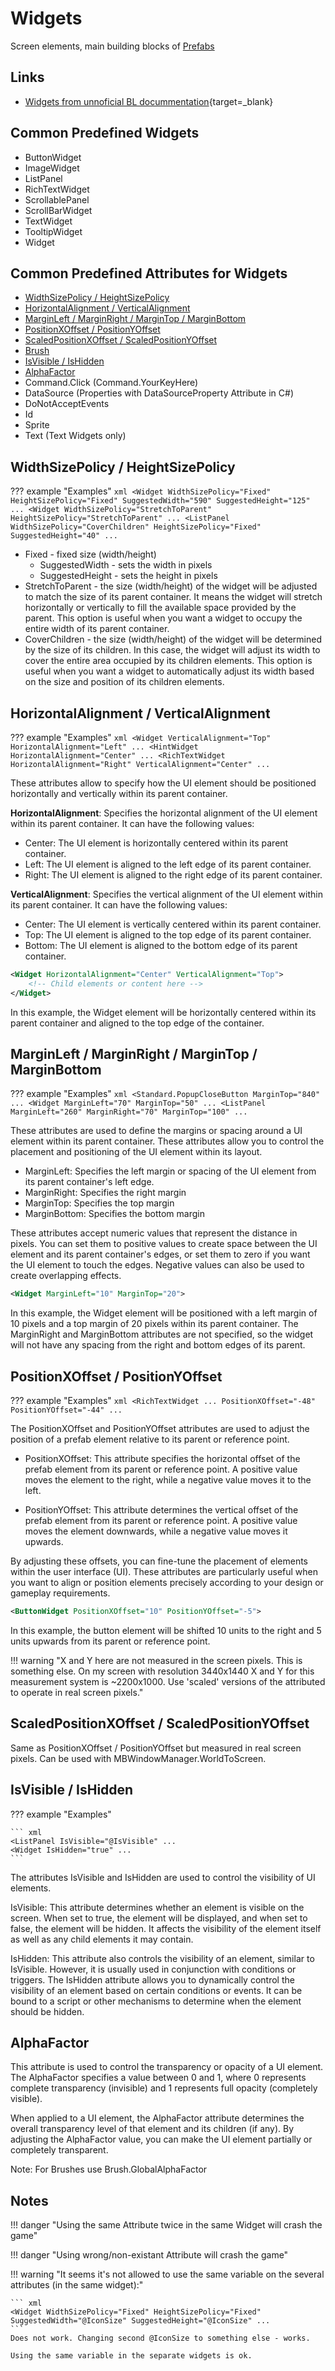 # Widgets

Screen elements, main building blocks of [Prefabs](/gauntletui/prefabs)

## Links

* [Widgets from unnoficial BL docummentation](https://docs.bannerlordmodding.com/_gauntlet/widget.html){target=_blank}


## Common Predefined Widgets

* ButtonWidget
* ImageWidget
* ListPanel
* RichTextWidget
* ScrollablePanel
* ScrollBarWidget
* TextWidget
* TooltipWidget
* Widget

## Common Predefined Attributes for Widgets

* [WidthSizePolicy / HeightSizePolicy](/gauntletui/widgets/#widthsizepolicy-heightsizepolicy)
* [HorizontalAlignment / VerticalAlignment](/gauntletui/widgets/#horizontalalignment-verticalalignment)
* [MarginLeft / MarginRight / MarginTop / MarginBottom](/gauntletui/widgets/#marginleft-marginright-margintop-marginbottom)
* [PositionXOffset / PositionYOffset](/gauntletui/widgets/#positionxoffset-positionyoffset)
* [ScaledPositionXOffset / ScaledPositionYOffset](/gauntletui/widgets/#scaledpositionxoffset-scaledpositionyoffset)
* [Brush](/gauntletui/brushes)
* [IsVisible / IsHidden](/gauntletui/widgets/#isvisible-ishidden)
* [AlphaFactor](/gauntletui/widgets/#alphafactor)
* Command.Click (Command.YourKeyHere)
* DataSource (Properties with DataSourceProperty Attribute in C#)
* DoNotAcceptEvents
* Id
* Sprite
* Text (Text Widgets only)



## WidthSizePolicy / HeightSizePolicy

??? example "Examples"
    ``` xml
    <Widget WidthSizePolicy="Fixed" HeightSizePolicy="Fixed" SuggestedWidth="590" SuggestedHeight="125" ...
    <Widget WidthSizePolicy="StretchToParent" HeightSizePolicy="StretchToParent" ...
    <ListPanel WidthSizePolicy="CoverChildren" HeightSizePolicy="Fixed" SuggestedHeight="40" ...
    ```

- Fixed - fixed size (width/height)
    * SuggestedWidth - sets the width in pixels
    * SuggestedHeight - sets the height in pixels
- StretchToParent - the size (width/height) of the widget will be adjusted to match the size of its parent container. It means the widget will stretch horizontally or vertically to fill the available space provided by the parent. This option is useful when you want a widget to occupy the entire width of its parent container.
- CoverChildren - the size (width/height) of the widget will be determined by the size of its children. In this case, the widget will adjust its width to cover the entire area occupied by its children elements. This option is useful when you want a widget to automatically adjust its width based on the size and position of its children elements.


## HorizontalAlignment / VerticalAlignment

??? example "Examples"
    ``` xml
    <Widget VerticalAlignment="Top" HorizontalAlignment="Left" ...
    <HintWidget HorizontalAlignment="Center" ...
    <RichTextWidget HorizontalAlignment="Right" VerticalAlignment="Center" ...
    ```


These attributes allow to specify how the UI element should be positioned horizontally and vertically within its parent container.

**HorizontalAlignment**: Specifies the horizontal alignment of the UI element within its parent container. It can have the following values:

- Center: The UI element is horizontally centered within its parent container.
- Left: The UI element is aligned to the left edge of its parent container.
- Right: The UI element is aligned to the right edge of its parent container.

**VerticalAlignment**: Specifies the vertical alignment of the UI element within its parent container. It can have the following values:

- Center: The UI element is vertically centered within its parent container.
- Top: The UI element is aligned to the top edge of its parent container.
- Bottom: The UI element is aligned to the bottom edge of its parent container.

``` xml
<Widget HorizontalAlignment="Center" VerticalAlignment="Top">
    <!-- Child elements or content here -->
</Widget>
```

In this example, the Widget element will be horizontally centered within its parent container and aligned to the top edge of the container.


## MarginLeft / MarginRight / MarginTop / MarginBottom

??? example "Examples"
    ``` xml
    <Standard.PopupCloseButton MarginTop="840" ...
    <Widget MarginLeft="70" MarginTop="50" ...
    <ListPanel MarginLeft="260" MarginRight="70" MarginTop="100" ...
    ```

These attributes are used to define the margins or spacing around a UI element within its parent container. These attributes allow you to control the placement and positioning of the UI element within its layout.

- MarginLeft: Specifies the left margin or spacing of the UI element from its parent container's left edge.
- MarginRight: Specifies the right margin
- MarginTop: Specifies the top margin
- MarginBottom: Specifies the bottom margin 

These attributes accept numeric values that represent the distance in pixels. You can set them to positive values to create space between the UI element and its parent container's edges, or set them to zero if you want the UI element to touch the edges. Negative values can also be used to create overlapping effects.

``` xml
<Widget MarginLeft="10" MarginTop="20">
```

In this example, the Widget element will be positioned with a left margin of 10 pixels and a top margin of 20 pixels within its parent container. The MarginRight and MarginBottom attributes are not specified, so the widget will not have any spacing from the right and bottom edges of its parent.



## PositionXOffset / PositionYOffset

??? example "Examples"
    ``` xml
    <RichTextWidget ... PositionXOffset="-48" PositionYOffset="-44" ...
    ```

The PositionXOffset and PositionYOffset attributes are used to adjust the position of a prefab element relative to its parent or reference point.

* PositionXOffset: This attribute specifies the horizontal offset of the prefab element from its parent or reference point. A positive value moves the element to the right, while a negative value moves it to the left.

* PositionYOffset: This attribute determines the vertical offset of the prefab element from its parent or reference point. A positive value moves the element downwards, while a negative value moves it upwards.

By adjusting these offsets, you can fine-tune the placement of elements within the user interface (UI). These attributes are particularly useful when you want to align or position elements precisely according to your design or gameplay requirements.

``` xml
<ButtonWidget PositionXOffset="10" PositionYOffset="-5">
```
In this example, the button element will be shifted 10 units to the right and 5 units upwards from its parent or reference point.

!!! warning "X and Y here are not measured in the screen pixels. This is something else. On my screen with resolution 3440x1440 X and Y for this measurement system is ~2200x1000. Use 'scaled' versions of the attributed to operate in real screen pixels."


## ScaledPositionXOffset / ScaledPositionYOffset

Same as PositionXOffset / PositionYOffset but measured in real screen pixels. Can be used with MBWindowManager.WorldToScreen.


## IsVisible / IsHidden

??? example "Examples"

    ``` xml
    <ListPanel IsVisible="@IsVisible" ...
    <Widget IsHidden="true" ...
    ```

The attributes IsVisible and IsHidden are used to control the visibility of UI elements.

IsVisible: This attribute determines whether an element is visible on the screen. When set to true, the element will be displayed, and when set to false, the element will be hidden. It affects the visibility of the element itself as well as any child elements it may contain.

IsHidden: This attribute also controls the visibility of an element, similar to IsVisible. However, it is usually used in conjunction with conditions or triggers. The IsHidden attribute allows you to dynamically control the visibility of an element based on certain conditions or events. It can be bound to a script or other mechanisms to determine when the element should be hidden.


## AlphaFactor

This attribute is used to control the transparency or opacity of a UI element. The AlphaFactor specifies a value between 0 and 1, where 0 represents complete transparency (invisible) and 1 represents full opacity (completely visible).

When applied to a UI element, the AlphaFactor attribute determines the overall transparency level of that element and its children (if any). By adjusting the AlphaFactor value, you can make the UI element partially or completely transparent.

Note: For Brushes use Brush.GlobalAlphaFactor


## Notes

!!! danger "Using the same Attribute twice in the same Widget will crash the game"

!!! danger "Using wrong/non-existant Attribute will crash the game"

!!! warning "It seems it's not allowed to use the same variable on the several attributes (in the same widget):"

    ``` xml
    <Widget WidthSizePolicy="Fixed" HeightSizePolicy="Fixed" SuggestedWidth="@IconSize" SuggestedHeight="@IconSize" ...
    ```
    Does not work. Changing second @IconSize to something else - works.

    Using the same variable in the separate widgets is ok.
